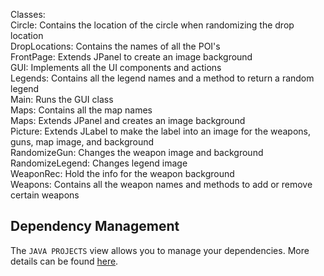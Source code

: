 Classes:<br>
Circle: Contains the location of the circle when randomizing the drop location <br>
DropLocations: Contains the names of all the POI's <br>
FrontPage: Extends JPanel to create an image background <br>
GUI: Implements all the UI components and actions<br>
Legends: Contains all the legend names and a method to return a random legend<br>
Main: Runs the GUI class<br>
Maps: Contains all the map names<br>
Maps: Extends JPanel and creates an image background<br>
Picture: Extends JLabel to make the label into an image for the weapons, guns, map image, and background<br>
RandomizeGun: Changes the weapon image and background <br>
RandomizeLegend: Changes legend image<br>
WeaponRec: Hold the info for the weapon background<br>
Weapons: Contains all the weapon names and methods to add or remove certain weapons<br>

## Dependency Management

The `JAVA PROJECTS` view allows you to manage your dependencies. More details can be found [here](https://github.com/microsoft/vscode-java-dependency#manage-dependencies).
